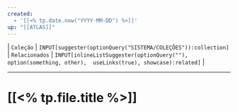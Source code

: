 ```yaml
---
created:
  - '[[<% tp.date.now("YYYY-MM-DD") %>]]'
up: "[[ATLAS]]"
---
```

| `Coleção` | `INPUT[suggester(optionQuery("SISTEMA/COLEÇÕES")):collection]`   | `Relacionados` | `INPUT[inlineListSuggester(optionQuery(""), option(something, other),  useLinks(true), showcase):related]`  |

---

# [[<% tp.file.title %>]] 


